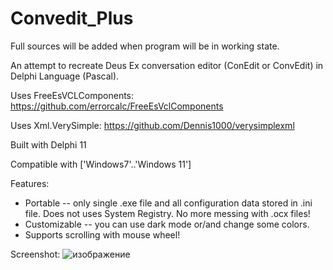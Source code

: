 # Convedit_Plus

Full sources will be added when program will be in working state.

An attempt to recreate Deus Ex conversation editor (ConEdit or ConvEdit) in Delphi Language (Pascal). 

Uses FreeEsVCLComponents: https://github.com/errorcalc/FreeEsVclComponents

Uses Xml.VerySimple: https://github.com/Dennis1000/verysimplexml

Built with Delphi 11

Compatible with ['Windows7'..'Windows 11']

Features:
* Portable -- only single .exe file and all configuration data stored in .ini file. Does not uses System Registry. No more messing with .ocx files! 
* Customizable -- you can use dark mode or/and change some colors.
* Supports scrolling with mouse wheel!

Screenshot:
![изображение](https://github.com/LoadLineCalibration/Convedit_Plus/assets/44388228/fd7891b6-36a2-4f55-90a7-1c9b300f56ca)

